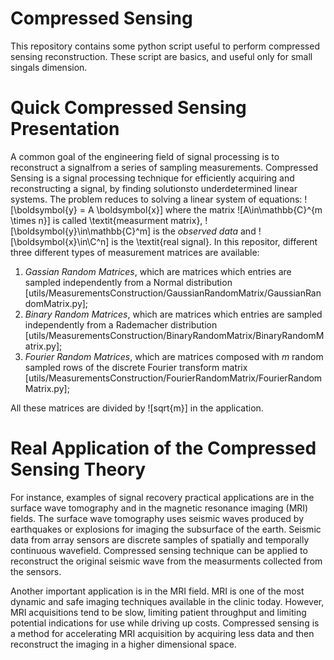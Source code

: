# Compressed Sensing
This repository contains some python script useful to perform compressed sensing reconstruction. These script are basics, and useful only for small singals dimension.

# Quick Compressed Sensing Presentation  
A common goal of the engineering field of signal processing is to reconstruct a signalfrom a series of sampling measurements.  Compressed Sensing is a signal processing technique for efficiently acquiring and reconstructing a signal, by finding solutionsto underdetermined linear systems. The problem reduces to solving a linear system of equations: ![\boldsymbol{y} = A \boldsymbol{x}]
where the matrix ![A\in\mathbb{C}^{m \times n}] is called \textit{measurment matrix}, ![\boldsymbol{y}\in\mathbb{C}^m] is the *observed data* and ![\boldsymbol{x}\in\C^n] is the \textit{real signal}. 
In this repositor, different three different types of measurement matrices are available: 
1. *Gassian Random Matrices*, which are matrices which entries are sampled independently from a Normal distribution [utils/MeasurementsConstruction/GaussianRandomMatrix/GaussianRandomMatrix.py];
2. *Binary Random Matrices*, which are matrices which entries are sampled independently from a Rademacher distribution [utils/MeasurementsConstruction/BinaryRandomMatrix/BinaryRandomMatrix.py];
3. *Fourier Random Matrices*, which are matrices composed with $m$ random sampled rows of the discrete Fourier transform matrix [utils/MeasurementsConstruction/FourierRandomMatrix/FourierRandomMatrix.py];

All these matrices are divided by ![sqrt{m}] in the application. 


# Real Application of the Compressed Sensing Theory
For instance, examples of signal recovery practical applications are in the surface wave tomography and in the magnetic resonance imaging (MRI) fields. The surface wave tomography uses seismic waves produced by earthquakes or explosions for imaging the subsurface of the earth. Seismic data from array sensors are discrete samples of spatially and temporally continuous wavefield. Compressed sensing technique can be applied to reconstruct the original seismic wave from the measurments collected from the sensors. 

Another important application is in the MRI field. MRI is one of the most dynamic and safe imaging techniques available in the clinic today. However, MRI acquisitions tend to be slow, limiting patient throughput and limiting potential indications for use while driving up costs. Compressed sensing is a method for accelerating MRI acquisition by acquiring less data and then reconstruct the imaging in a higher dimensional space.